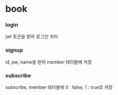 # book
### login
jwt 토큰을 받아 로그인 처리
### signup
id, pw, name을 받아 member 테이블에 저장
### subscribe
subscribe, member 테이블에 0 : false, 1 : true로 저장
